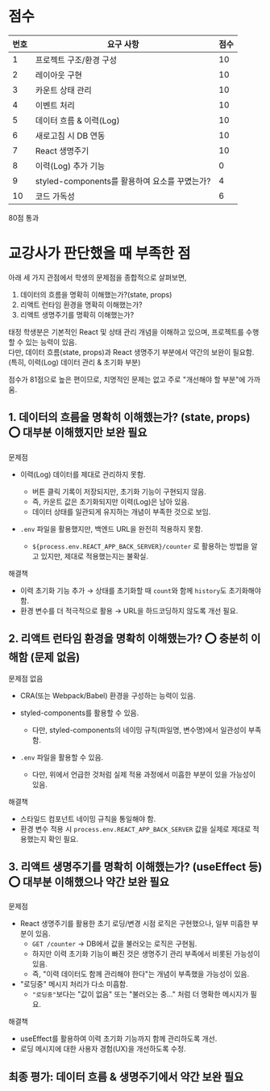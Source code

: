 # 점수

| 번호 | 요구 사항                                                                  | 점수 |
| ---- | -------------------------------------------------------------------------- | ---- |
| 1    | 프로젝트 구조/환경 구성                                                    | 10   |
| 2    | 레이아웃 구현                                                             | 10   |
| 3    | 카운트 상태 관리                                                           | 10  |
| 4    | 이벤트 처리                                                                | 10   |
| 5    | 데이터 흐름 & 이력(Log)                                                    | 10   |
| 6    | 새로고침 시 DB 연동                                                        | 10   |
| 7    | React 생명주기                                                             | 10   |
| 8    | 이력(Log) 추가 기능                                                       |  0   |
| 9    | styled-components를 활용하여 요소를 꾸몄는가?                              | 4   |
| 10   | 코드 가독성                                                               | 6   |

80점 통과

# 교강사가 판단했을 때 부족한 점

아래 세 가지 관점에서 학생의 문제점을 종합적으로 살펴보면, 

1. 데이터의 흐름을 명확히 이해했는가?(state, props)
2. 리액트 런타임 환경을 명확히 이해했는가?
3. 리액트 생명주기를 명확히 이해했는가?

태정 학생분은 기본적인 React 및 상태 관리 개념을 이해하고 있으며, 프로젝트를 수행할 수 있는 능력이 있음.  
다만, 데이터 흐름(state, props)과 React 생명주기 부분에서 약간의 보완이 필요함.  
(특히, 이력(Log) 데이터 관리 & 초기화 부분)  

점수가 81점으로 높은 편이므로, 치명적인 문제는 없고 주로 "개선해야 할 부분"에 가까움.  

## 1. 데이터의 흐름을 명확히 이해했는가? (state, props) ⭕ 대부분 이해했지만 보완 필요  

문제점  

- 이력(Log) 데이터를 제대로 관리하지 못함.  

  - 버튼 클릭 기록이 저장되지만, 초기화 기능이 구현되지 않음.  
  - 즉, 카운트 값은 초기화되지만 이력(Log)은 남아 있음.  
  - 데이터 상태를 일관되게 유지하는 개념이 부족한 것으로 보임.  

- `.env` 파일을 활용했지만, 백엔드 URL을 완전히 적용하지 못함.  

  - `${process.env.REACT_APP_BACK_SERVER}/counter` 로 활용하는 방법을 알고 있지만, 제대로 적용했는지는 불확실.  

해결책  

- 이력 초기화 기능 추가 → 상태를 초기화할 때 `count`와 함께 `history`도 초기화해야 함.  
- 환경 변수를 더 적극적으로 활용 → URL을 하드코딩하지 않도록 개선 필요.  

## 2. 리액트 런타임 환경을 명확히 이해했는가? ⭕ 충분히 이해함 (문제 없음)  

문제점 없음  

- CRA(또는 Webpack/Babel) 환경을 구성하는 능력이 있음.  

- styled-components를 활용할 수 있음.  
  - 다만, styled-components의 네이밍 규칙(파일명, 변수명)에서 일관성이 부족함.  

- `.env` 파일을 활용할 수 있음.  
  - 다만, 위에서 언급한 것처럼 실제 적용 과정에서 미흡한 부분이 있을 가능성이 있음.  

해결책  

- 스타일드 컴포넌트 네이밍 규칙을 통일해야 함.  
- 환경 변수 적용 시 `process.env.REACT_APP_BACK_SERVER` 값을 실제로 제대로 적용했는지 확인 필요.  

## 3. 리액트 생명주기를 명확히 이해했는가? (useEffect 등) ⭕ 대부분 이해했으나 약간 보완 필요  

문제점  
- React 생명주기를 활용한 초기 로딩/변경 시점 로직은 구현했으나, 일부 미흡한 부분이 있음.  
  - `GET /counter` → DB에서 값을 불러오는 로직은 구현됨.  
  - 하지만 이력 초기화 기능이 빠진 것은 생명주기 관리 부족에서 비롯된 가능성이 있음.  
  - 즉, "이력 데이터도 함께 관리해야 한다"는 개념이 부족했을 가능성이 있음.  
- "로딩중" 메시지 처리가 다소 미흡함.  
  - `"로딩중"`보다는 "값이 없음" 또는 "불러오는 중..." 처럼 더 명확한 메시지가 필요.  

해결책

- useEffect를 활용하여 이력 초기화 기능까지 함께 관리하도록 개선.  
- 로딩 메시지에 대한 사용자 경험(UX)을 개선하도록 수정.  

## 최종 평가: 데이터 흐름 & 생명주기에서 약간 보완 필요  